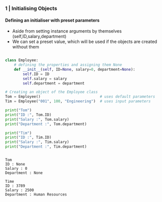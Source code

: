### 1 | Initialising Objects

#### Defining an initialiser with preset parameters

- Aside from setting instance arguments by themselves (self,ID,salary,department)
- We can set a preset value, which will be used if the objects are created without them

```python

class Employee:
    # defining the properties and assigning them None
    def __init__(self, ID=None, salary=0, department=None):
        self.ID = ID
        self.salary = salary
        self.department = department

# Creating an object of the Employee class
Tom = Employee()                           # uses default parameters
Tim = Employee("001", 100, "Engineering")  # uses input parameters
```

```python
print("Tom")
print("ID :", Tom.ID)
print("Salary :", Tom.salary)
print("Department :", Tom.department)

print("Tim")
print("ID :", Tim.ID)
print("Salary :", Tim.salary)
print("Department :", Tim.department)

```

```

Tom
ID : None
Salary : 0
Department : None

Time
ID : 3789
Salary : 2500
Department : Human Resources

```
